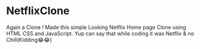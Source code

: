 # NetflixClone
Again a Clone ! Made this simple Looking Netflix Home page Clone using HTML CSS and JavaScript. Yup can say that while coding it was Netflix &amp; no Chill(Kidding😂😂)
